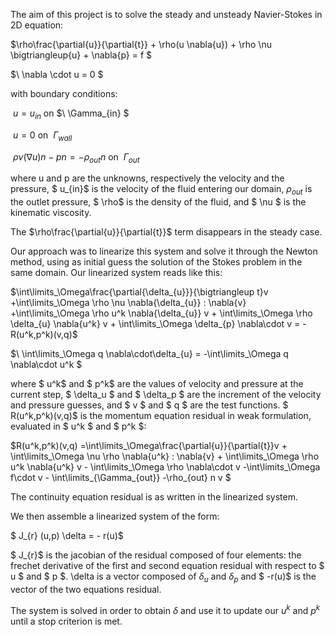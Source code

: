 The aim of this project is to solve the steady and unsteady Navier-Stokes in 2D equation:

$\rho\frac{\partial{u}}{\partial{t}} + \rho(u  \nabla{u})  + \rho  \nu \bigtriangleup{u} +  \nabla{p} = f $ 

$\ \nabla \cdot u = 0 $

with boundary conditions:

$\ u = u_{in}$      on  $\ \Gamma_{in} $

$\ u = 0$  on $\ \Gamma_{wall}$

$\ \rho \nu (\nabla{u}) n - pn = -\rho_{out} n$    on $\ \Gamma_{out}$

where u and p are the unknowns, respectively the velocity and the pressure, $ u_{in}$ is the velocity of the fluid entering our domain,
$\rho_{out}$ is the outlet pressure, $ \rho$ is the density of the fluid, and $ \nu $ is the kinematic viscosity.

The $\rho\frac{\partial{u}}{\partial{t}}$ term disappears in the steady case.

Our approach was to linearize this system and solve it through the Newton method, using as initial guess the solution of the Stokes problem in the same domain.
Our linearized system reads like this:

$\int\limits_\Omega\frac{\partial{\delta_{u}}}{\bigtriangleup t}v +\int\limits_\Omega \rho \nu \nabla{\delta_{u}} : \nabla{v}  +\int\limits_\Omega \rho u^k \nabla{\delta_{u}} v + \int\limits_\Omega \rho \delta_{u} \nabla{u^k} v + \int\limits_\Omega \delta_{p} \nabla\cdot v = - R(u^k,p^k)(v,q)$

$\ \int\limits_\Omega q \nabla\cdot\delta_{u} = -\int\limits_\Omega q \nabla\cdot u^k $

where $ u^k$ and $ p^k$ are the values of velocity and pressure at the current step, $ \delta_u $ and $ \delta_p $ are the increment of the velocity and pressure guesses, and $ v $ and $ q $ are the test functions.
$ R(u^k,p^k)(v,q)$ is the momentum equation residual in weak formulation, evaluated in $ u^k $ and $ p^k $:

$R(u^k,p^k)(v,q) =\int\limits_\Omega\frac{\partial{u}}{\partial{t}}v + \int\limits_\Omega \nu \rho \nabla{u^k} : \nabla{v} + \int\limits_\Omega \rho u^k \nabla{u^k} v - \int\limits_\Omega \rho \nabla\cdot v -\int\limits_\Omega f\cdot v - \int\limits_{\Gamma_{out}} -\rho_{out} n v $

The continuity equation residual is as written in the linearized system.

We then assemble a linearized system of the form:

$ J_{r} (u,p) \delta = - r(u)$

$ J_{r}$ is the jacobian of the residual composed of four elements: the frechet derivative of the first and second equation residual with respect to $ u $ and $ p $.
\delta is a vector composed of  $\delta_{u}$ and $\delta_{p}$ and $ -r(u)$ is the vector of the two equations residual.

The system is solved in order to obtain $\delta$ and use it to update our $u^k$ and $p^k$ until a stop criterion is met.
